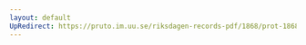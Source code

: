 ```yaml
---
layout: default
UpRedirect: https://pruto.im.uu.se/riksdagen-records-pdf/1868/prot-1868--ak--127/prot-1868--ak--127_015.pdf
---
```

